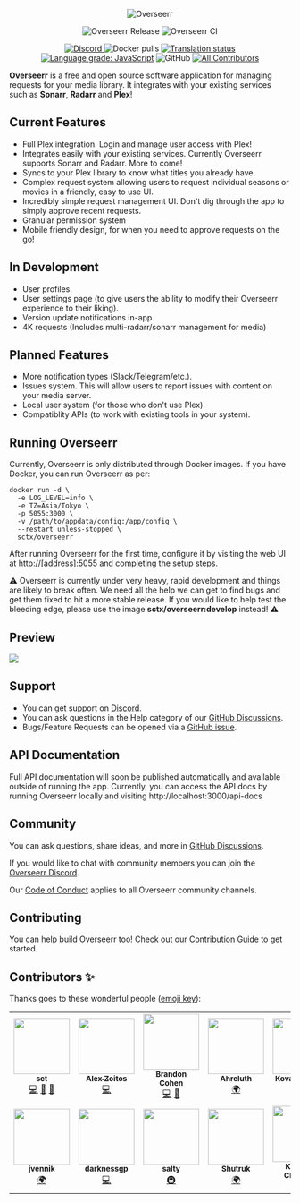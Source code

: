 <p align="center">
<img src="https://i.imgur.com/TMoEG7g.png" alt="Overseerr">
</p>
<p align="center">
<img src="https://github.com/sct/overseerr/workflows/Overseerr%20Release/badge.svg?branch=master" alt="Overseerr Release" />
<img src="https://github.com/sct/overseerr/workflows/Overseerr%20CI/badge.svg" alt="Overseerr CI">
</p>
<p align="center">
<a href="https://discord.gg/PkCWJSeCk7">
<img src="https://img.shields.io/discord/783137440809746482" alt="Discord">
</a>
<img src="https://img.shields.io/docker/pulls/sctx/overseerr" alt="Docker pulls">
<a href="https://hosted.weblate.org/engage/overseerr/">
<img src="https://hosted.weblate.org/widgets/overseerr/-/overseerr-frontend/svg-badge.svg" alt="Translation status" />
</a>
<a href="https://lgtm.com/projects/g/sct/overseerr/context:javascript"><img alt="Language grade: JavaScript" src="https://img.shields.io/lgtm/grade/javascript/g/sct/overseerr.svg?logo=lgtm&logoWidth=18"/></a>
<img alt="GitHub" src="https://img.shields.io/github/license/sct/overseerr">
<!-- ALL-CONTRIBUTORS-BADGE:START - Do not remove or modify this section -->
<a href="#contributors-"><img alt="All Contributors" src="https://img.shields.io/badge/all_contributors-13-orange.svg"/></a>
<!-- ALL-CONTRIBUTORS-BADGE:END -->
</p>

**Overseerr** is a free and open source software application for managing requests for your media library. It integrates with your existing services such as **Sonarr**, **Radarr** and **Plex**!

## Current Features

- Full Plex integration. Login and manage user access with Plex!
- Integrates easily with your existing services. Currently Overseerr supports Sonarr and Radarr. More to come!
- Syncs to your Plex library to know what titles you already have.
- Complex request system allowing users to request individual seasons or movies in a friendly, easy to use UI.
- Incredibly simple request management UI. Don't dig through the app to simply approve recent requests.
- Granular permission system
- Mobile friendly design, for when you need to approve requests on the go!

## In Development

- User profiles.
- User settings page (to give users the ability to modify their Overseerr experience to their liking).
- Version update notifications in-app.
- 4K requests (Includes multi-radarr/sonarr management for media)

## Planned Features

- More notification types (Slack/Telegram/etc.).
- Issues system. This will allow users to report issues with content on your media server.
- Local user system (for those who don't use Plex).
- Compatiblity APIs (to work with existing tools in your system).

## Running Overseerr

Currently, Overseerr is only distributed through Docker images. If you have Docker, you can run Overseerr as per:

```
docker run -d \
  -e LOG_LEVEL=info \
  -e TZ=Asia/Tokyo \
  -p 5055:3000 \
  -v /path/to/appdata/config:/app/config \
  --restart unless-stopped \
  sctx/overseerr
```

After running Overseerr for the first time, configure it by visiting the web UI at http://[address]:5055 and completing the setup steps.

⚠️ Overseerr is currently under very heavy, rapid development and things are likely to break often. We need all the help we can get to find bugs and get them fixed to hit a more stable release. If you would like to help test the bleeding edge, please use the image **sctx/overseerr:develop** instead! ⚠️

## Preview

<img src="https://i.imgur.com/Mjbyruv.png">

## Support

- You can get support on [Discord](https://discord.gg/PkCWJSeCk7).
- You can ask questions in the Help category of our [GitHub Discussions](https://github.com/sct/overseerr/discussions).
- Bugs/Feature Requests can be opened via a [GitHub issue](https://github.com/sct/overseerr/issues).

## API Documentation

Full API documentation will soon be published automatically and available outside of running the app. Currently, you can access the API docs by running Overseerr locally and visiting http://localhost:3000/api-docs

## Community

You can ask questions, share ideas, and more in [GitHub Discussions](https://github.com/sct/overseerr/discussions).

If you would like to chat with community members you can join the [Overseerr Discord](https://discord.gg/PkCWJSeCk7).

Our [Code of Conduct](https://github.com/sct/overseerr/blob/develop/CODE_OF_CONDUCT.md) applies to all Overseerr community channels.

## Contributing

You can help build Overseerr too! Check out our [Contribution Guide](https://github.com/sct/overseerr/blob/develop/CONTRIBUTING.md) to get started.

## Contributors ✨

Thanks goes to these wonderful people ([emoji key](https://allcontributors.org/docs/en/emoji-key)):

<!-- ALL-CONTRIBUTORS-LIST:START - Do not remove or modify this section -->
<!-- prettier-ignore-start -->
<!-- markdownlint-disable -->
<table>
  <tr>
    <td align="center"><a href="https://sct.dev"><img src="https://avatars1.githubusercontent.com/u/234213?v=4" width="100px;" alt=""/><br /><sub><b>sct</b></sub></a><br /><a href="https://github.com/sct/overseerr/commits?author=sct" title="Code">💻</a> <a href="#design-sct" title="Design">🎨</a> <a href="#ideas-sct" title="Ideas, Planning, & Feedback">🤔</a></td>
    <td align="center"><a href="https://github.com/azoitos"><img src="https://avatars2.githubusercontent.com/u/26529049?v=4" width="100px;" alt=""/><br /><sub><b>Alex Zoitos</b></sub></a><br /><a href="https://github.com/sct/overseerr/commits?author=azoitos" title="Code">💻</a></td>
    <td align="center"><a href="https://github.com/OwsleyJr"><img src="https://avatars3.githubusercontent.com/u/8635678?v=4" width="100px;" alt=""/><br /><sub><b>Brandon Cohen</b></sub></a><br /><a href="https://github.com/sct/overseerr/commits?author=OwsleyJr" title="Code">💻</a> <a href="https://github.com/sct/overseerr/commits?author=OwsleyJr" title="Documentation">📖</a></td>
    <td align="center"><a href="https://github.com/Ahreluth"><img src="https://avatars2.githubusercontent.com/u/75682440?v=4" width="100px;" alt=""/><br /><sub><b>Ahreluth</b></sub></a><br /><a href="#translation-Ahreluth" title="Translation">🌍</a></td>
    <td align="center"><a href="https://github.com/KovalevArtem"><img src="https://avatars0.githubusercontent.com/u/36500228?v=4" width="100px;" alt=""/><br /><sub><b>KovalevArtem</b></sub></a><br /><a href="#translation-KovalevArtem" title="Translation">🌍</a></td>
    <td align="center"><a href="https://github.com/GiyomuWeb"><img src="https://avatars0.githubusercontent.com/u/62489209?v=4" width="100px;" alt=""/><br /><sub><b>GiyomuWeb</b></sub></a><br /><a href="#translation-GiyomuWeb" title="Translation">🌍</a></td>
    <td align="center"><a href="https://github.com/angrycuban13"><img src="https://avatars3.githubusercontent.com/u/39564898?v=4" width="100px;" alt=""/><br /><sub><b>Angry Cuban</b></sub></a><br /><a href="https://github.com/sct/overseerr/commits?author=angrycuban13" title="Documentation">📖</a></td>
  </tr>
  <tr>
    <td align="center"><a href="https://github.com/jvennik"><img src="https://avatars3.githubusercontent.com/u/6672637?v=4" width="100px;" alt=""/><br /><sub><b>jvennik</b></sub></a><br /><a href="#translation-jvennik" title="Translation">🌍</a></td>
    <td align="center"><a href="https://github.com/darknessgp"><img src="https://avatars0.githubusercontent.com/u/1521243?v=4" width="100px;" alt=""/><br /><sub><b>darknessgp</b></sub></a><br /><a href="https://github.com/sct/overseerr/commits?author=darknessgp" title="Code">💻</a></td>
    <td align="center"><a href="https://github.com/saltydk"><img src="https://avatars1.githubusercontent.com/u/6587950?v=4" width="100px;" alt=""/><br /><sub><b>salty</b></sub></a><br /><a href="#infra-saltydk" title="Infrastructure (Hosting, Build-Tools, etc)">🚇</a></td>
    <td align="center"><a href="https://github.com/Shutruk"><img src="https://avatars2.githubusercontent.com/u/9198633?v=4" width="100px;" alt=""/><br /><sub><b>Shutruk</b></sub></a><br /><a href="#translation-Shutruk" title="Translation">🌍</a></td>
    <td align="center"><a href="https://github.com/krystiancharubin"><img src="https://avatars2.githubusercontent.com/u/17775600?v=4" width="100px;" alt=""/><br /><sub><b>Krystian Charubin</b></sub></a><br /><a href="#design-krystiancharubin" title="Design">🎨</a></td>
    <td align="center"><a href="https://github.com/kieron"><img src="https://avatars2.githubusercontent.com/u/8655212?v=4" width="100px;" alt=""/><br /><sub><b>Kieron Boswell</b></sub></a><br /><a href="https://github.com/sct/overseerr/commits?author=kieron" title="Code">💻</a></td>
  </tr>
</table>

<!-- markdownlint-enable -->
<!-- prettier-ignore-end -->

<!-- ALL-CONTRIBUTORS-LIST:END -->

